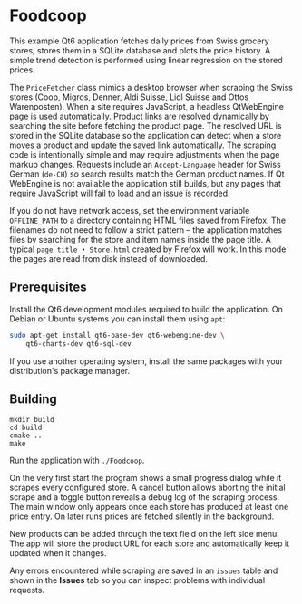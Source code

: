 # Foodcoop

This example Qt6 application fetches daily prices from Swiss grocery stores,
stores them in a SQLite database and plots the price history. A simple trend
detection is performed using linear regression on the stored prices.

The `PriceFetcher` class mimics a desktop browser when scraping the Swiss stores
(Coop, Migros, Denner, Aldi Suisse, Lidl Suisse and Ottos Warenposten). When a site requires JavaScript, a headless QtWebEngine page is used automatically. Product links are resolved
dynamically by searching the site before fetching the product page. The resolved
URL is stored in the SQLite database so the application can detect when a store
moves a product and update the saved link automatically. The scraping code is
intentionally simple and may require adjustments when the page markup changes.
Requests include an `Accept-Language` header for Swiss German (`de-CH`) so
search results match the German product names. If Qt WebEngine is not
available the application still builds, but any pages that require JavaScript
will fail to load and an issue is recorded.

If you do not have network access, set the environment variable `OFFLINE_PATH`
to a directory containing HTML files saved from Firefox. The filenames do not
need to follow a strict pattern – the application matches files by searching
for the store and item names inside the page title. A typical `page title •
Store.html` created by Firefox will work. In this mode the pages are read from
disk instead of downloaded.

## Prerequisites

Install the Qt6 development modules required to build the application. On
Debian or Ubuntu systems you can install them using `apt`:

```bash
sudo apt-get install qt6-base-dev qt6-webengine-dev \
    qt6-charts-dev qt6-sql-dev
```

If you use another operating system, install the same packages with your
distribution's package manager.

## Building

```
mkdir build
cd build
cmake ..
make
```

Run the application with `./Foodcoop`.

On the very first start the program shows a small progress dialog while it
scrapes every configured store. A cancel button allows aborting the initial
scrape and a toggle button reveals a debug log of the scraping process. The
main window only appears once each store has produced at least one price entry. On
later runs prices are fetched silently in the background.

New products can be added through the text field on the left side menu. The app
will store the product URL for each store and automatically keep it updated when
it changes.

Any errors encountered while scraping are saved in an `issues` table and shown
in the **Issues** tab so you can inspect problems with individual requests.
